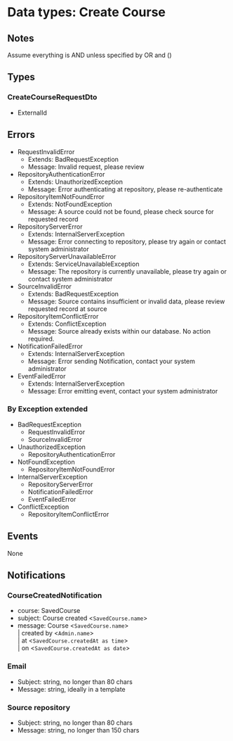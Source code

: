 # Data types: Create Course

## Notes

Assume everything is AND unless specified by OR and ()

## Types

### CreateCourseRequestDto

- ExternalId

## Errors

- RequestInvalidError
  - Extends: BadRequestException
  - Message: Invalid request, please review
- RepositoryAuthenticationError
  - Extends: UnauthorizedException
  - Message: Error authenticating at repository, please re-authenticate
- RepositoryItemNotFoundError
  - Extends: NotFoundException
  - Message: A source could not be found, please check source for requested record
- RepositoryServerError
  - Extends: InternalServerException
  - Message: Error connecting to repository, please try again or contact system administrator
- RepositoryServerUnavailableError
  - Extends: ServiceUnavailableException
  - Message: The repository is currently unavailable, please try again or contact system administrator
- SourceInvalidError
  - Extends: BadRequestException
  - Message: Source contains insufficient or invalid data, please review requested record at source
- RepositoryItemConflictError
  - Extends: ConflictException
  - Message: Source already exists within our database. No action required.
- NotificationFailedError
  - Extends: InternalServerException
  - Message: Error sending Notification, contact your system administrator
- EventFailedError
  - Extends: InternalServerException
  - Message: Error emitting event, contact your system administrator

### By Exception extended

- BadRequestException
  - RequestInvalidError
  - SourceInvalidError
- UnauthorizedException
  - RepositoryAuthenticationError
- NotFoundException
  - RepositoryItemNotFoundError
- InternalServerException
  - RepositoryServerError
  - NotificationFailedError
  - EventFailedError
- ConflictException
  - RepositoryItemConflictError

## Events

None

## Notifications

### CourseCreatedNotification

- course: SavedCourse
- subject: Course created <`SavedCourse.name`>
- message: Course <`SavedCourse.name`></br>
| created by <`Admin.name`></br>
| at <`SavedCourse.createdAt as time`></br>
| on <`SavedCourse.createdAt as date`>

### Email

- Subject: string, no longer than 80 chars
- Message: string, ideally in a template

### Source repository

- Subject: string, no longer than 80 chars
- Message: string, no longer than 150 chars
